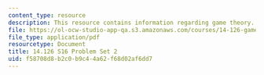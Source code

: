 ```yaml
---
content_type: resource
description: This resource contains information regarding game theory.
file: https://ol-ocw-studio-app-qa.s3.amazonaws.com/courses/14-126-game-theory-spring-2016/f58708d8b2c0b9c44a62f68d02af6dd7_MIT14_126S16_ProblemSet_2.pdf
file_type: application/pdf
resourcetype: Document
title: 14.126 S16 Problem Set 2
uid: f58708d8-b2c0-b9c4-4a62-f68d02af6dd7
---
```

